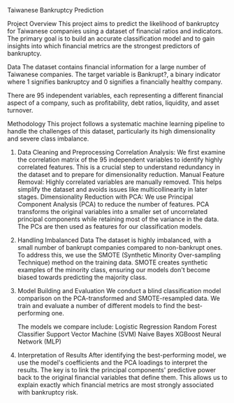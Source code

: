 Taiwanese Bankruptcy Prediction

Project Overview
This project aims to predict the likelihood of bankruptcy for Taiwanese companies using a dataset of financial ratios and indicators. The primary goal is to build an accurate classification model and to gain insights into which financial metrics are the strongest predictors of bankruptcy.

Data
The dataset contains financial information for a large number of Taiwanese companies. The target variable is Bankrupt?, a binary indicator where 1 signifies bankruptcy and 0 signifies a financially healthy company.

There are 95 independent variables, each representing a different financial aspect of a company, such as profitability, debt ratios, liquidity, and asset turnover.

Methodology
This project follows a systematic machine learning pipeline to handle the challenges of this dataset, particularly its high dimensionality and severe class imbalance.

1. Data Cleaning and Preprocessing
   Correlation Analysis: We first examine the correlation matrix of the 95 independent variables to identify highly correlated features. This is a crucial step to understand redundancy in the dataset and to prepare for dimensionality reduction.
   Manual Feature Removal: Highly correlated variables are manually removed. This helps simplify the dataset and avoids issues like multicollinearity in later stages.
   Dimensionality Reduction with PCA: We use Principal Component Analysis (PCA) to reduce the number of features. PCA transforms the original variables into a smaller set of uncorrelated principal components while retaining most of the variance in the data. The PCs are then used as features for our classification models.

2. Handling Imbalanced Data
   The dataset is highly imbalanced, with a small number of bankrupt companies compared to non-bankrupt ones. To address this, we use the SMOTE (Synthetic Minority Over-sampling Technique) method on the training data. SMOTE creates synthetic examples of the minority class, ensuring our models don't become biased towards predicting the majority class.

3. Model Building and Evaluation
   We conduct a blind classification model comparison on the PCA-transformed and SMOTE-resampled data. We train and evaluate a number of different models to find the best-performing one.

   The models we compare include:
    Logistic Regression
    Random Forest Classifier
    Support Vector Machine (SVM)
    Naive Bayes
    XGBoost
    Neural Network (MLP)

4. Interpretation of Results
After identifying the best-performing model, we use the model's coefficients and the PCA loadings to interpret the results. The key is to link the principal components' predictive power back to the original financial variables that define them. This allows us to explain exactly which financial metrics are most strongly associated with bankruptcy risk.

